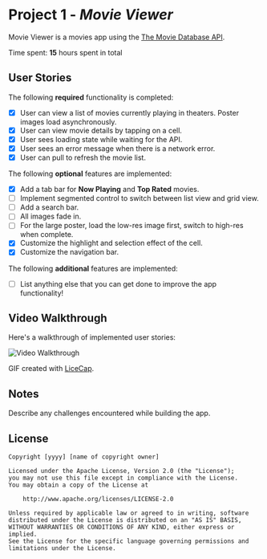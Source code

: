 # Project 1 - *Movie Viewer*

Movie Viewer is a movies app using the [The Movie Database API](http://docs.themoviedb.apiary.io/#).

Time spent: **15** hours spent in total

## User Stories

The following **required** functionality is completed:

- [X] User can view a list of movies currently playing in theaters. Poster images load asynchronously.
- [X] User can view movie details by tapping on a cell.
- [X] User sees loading state while waiting for the API.
- [X] User sees an error message when there is a network error.
- [X] User can pull to refresh the movie list.

The following **optional** features are implemented:

- [X] Add a tab bar for **Now Playing** and **Top Rated** movies.
- [ ] Implement segmented control to switch between list view and grid view.
- [ ] Add a search bar.
- [ ] All images fade in.
- [ ] For the large poster, load the low-res image first, switch to high-res when complete.
- [X] Customize the highlight and selection effect of the cell.
- [X] Customize the navigation bar.

The following **additional** features are implemented:

- [ ] List anything else that you can get done to improve the app functionality!

## Video Walkthrough

Here's a walkthrough of implemented user stories:

<img src='http://i.imgur.com/Yhkv5HU.gif' title='MovieViewer_walkthrough_table' width='' alt='Video Walkthrough' />

GIF created with [LiceCap](http://www.cockos.com/licecap/).

## Notes

Describe any challenges encountered while building the app.

## License

    Copyright [yyyy] [name of copyright owner]

    Licensed under the Apache License, Version 2.0 (the "License");
    you may not use this file except in compliance with the License.
    You may obtain a copy of the License at

        http://www.apache.org/licenses/LICENSE-2.0

    Unless required by applicable law or agreed to in writing, software
    distributed under the License is distributed on an "AS IS" BASIS,
    WITHOUT WARRANTIES OR CONDITIONS OF ANY KIND, either express or implied.
    See the License for the specific language governing permissions and
    limitations under the License.